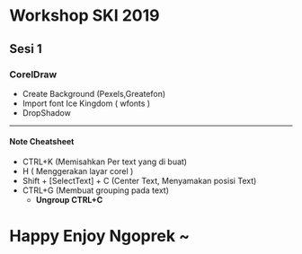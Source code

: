 # Workshop SKI 2019

## Sesi 1 

### CorelDraw

* Create Background (Pexels,Greatefon)
* Import font Ice Kingdom ( wfonts )
* DropShadow
---
#### Note Cheatsheet

* CTRL+K (Memisahkan Per text yang di buat)
* H ( Menggerakan layar corel )
* Shift + [SelectText] + C (Center Text, Menyamakan posisi Text)
* CTRL+G (Membuat grouping pada text) 
	* **Ungroup CTRL+C**


# Happy Enjoy Ngoprek ~
